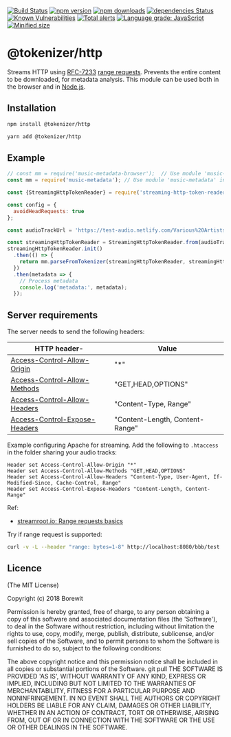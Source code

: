 [![Build Status](https://travis-ci.org/Borewit/tokenizer-http.svg?branch=master)](https://travis-ci.org/Borewit/tokenizer-http)
[![npm version](https://badge.fury.io/js/%40tokenizer%2Fhttp.svg)](https://badge.fury.io/js/%40tokenizer%2FFhttp)
[![npm downloads](http://img.shields.io/npm/dm/@tokenizer/http.svg)](https://npmcharts.com/compare/@tokenizer/http?interval=30)
[![dependencies Status](https://david-dm.org/Borewit/tokenizer-http/status.svg)](https://david-dm.org/Borewit/tokenizer-http)
[![Known Vulnerabilities](https://snyk.io/test/github/Borewit/tokenizer-http/badge.svg?targetFile=package.json)](https://snyk.io/test/github/Borewit/tokenizer-http?targetFile=package.json)
[![Total alerts](https://img.shields.io/lgtm/alerts/g/Borewit/tokenizer-http.svg?logo=lgtm&logoWidth=18)](https://lgtm.com/projects/g/Borewit/tokenizer-http/alerts/)
[![Language grade: JavaScript](https://img.shields.io/lgtm/grade/javascript/g/Borewit/tokenizer-http.svg?logo=lgtm&logoWidth=18)](https://lgtm.com/projects/g/Borewit/tokenizer-http/context:javascript)
[![Minified size](https://badgen.net/bundlephobia/min/@tokenizer/http)](https://bundlephobia.com/result?p=@tokenizer/http)

# @tokenizer/http

Streams HTTP using [RFC-7233](https://tools.ietf.org/html/rfc7233#section-2.3) [range requests](https://developer.mozilla.org/en-US/docs/Web/HTTP/Range_requests).
Prevents the entire content to be downloaded, for metadata analysis.
This module can be used both in the browser and in [Node.js](https://nodejs.org).

## Installation

```sh
npm install @tokenizer/http
```

```sh
yarn add @tokenizer/http
```

## Example

```js
// const mm = require('music-metadata-browser');  // Use module 'music-metadata-browser' client side
const mm = require('music-metadata'); // Use module 'music-metadata' in Node.js

const {StreamingHttpTokenReader} = require('streaming-http-token-reader');

const config = {
  avoidHeadRequests: true
};

const audioTrackUrl = 'https://test-audio.netlify.com/Various%20Artists%20-%202009%20-%20netBloc%20Vol%2024_%20tiuqottigeloot%20%5BMP3-V2%5D/01%20-%20Diablo%20Swing%20Orchestra%20-%20Heroines.mp3';

const streamingHttpTokenReader = StreamingHttpTokenReader.from(audioTrackUrl, config);
streamingHttpTokenReader.init()
  .then(() => {
    return mm.parseFromTokenizer(streamingHttpTokenReader, streamingHttpTokenReader.contentType);
  })
  .then(metadata => {
    // Process metadata
    console.log('metadata:', metadata);
  });
```

## Server requirements

The server needs to send the following headers:

| HTTP header-| Value |
|-------------|-------|
| [Access-Control-Allow-Origin](https://developer.mozilla.org/en-US/docs/Web/HTTP/Headers/Access-Control-Allow-Origin)     | "*"                             |
| [Access-Control-Allow-Methods](https://developer.mozilla.org/en-US/docs/Web/HTTP/Headers/Access-Control-Allow-Methods)   | "GET,HEAD,OPTIONS"              |
| [Access-Control-Allow-Headers](https://developer.mozilla.org/en-US/docs/Web/HTTP/Headers/Access-Control-Allow-Headers)   | "Content-Type, Range"           |
| [Access-Control-Expose-Headers](https://developer.mozilla.org/en-US/docs/Web/HTTP/Headers/Access-Control-Expose-Headers) | "Content-Length, Content-Range" |

Example configuring Apache for streaming. Add the following to `.htaccess` in the folder sharing your audio tracks:
```
Header set Access-Control-Allow-Origin "*"
Header set Access-Control-Allow-Methods "GET,HEAD,OPTIONS"
Header set Access-Control-Allow-Headers "Content-Type, User-Agent, If-Modified-Since, Cache-Control, Range"
Header set Access-Control-Expose-Headers "Content-Length, Content-Range"
```

Ref:
* [streamroot.io: Range requests basics](https://support.streamroot.io/hc/en-us/articles/115003168773-Range-requests-basics)

Try if range request is supported:
```bash
curl -v -L --header "range: bytes=1-8" http://localhost:8080/bbb/test
```

## Licence

(The MIT License)

Copyright (c) 2018 Borewit

Permission is hereby granted, free of charge, to any person obtaining a copy of this software and associated documentation files (the 'Software'), to deal in the Software without restriction, including without limitation the rights to use, copy, modify, merge, publish, distribute, sublicense, and/or sell copies of the Software, and to permit persons to whom the Software is furnished to do so, subject to the following conditions:

The above copyright notice and this permission notice shall be included in all copies or substantial portions of the Software.
git pull
THE SOFTWARE IS PROVIDED 'AS IS', WITHOUT WARRANTY OF ANY KIND, EXPRESS OR IMPLIED, INCLUDING BUT NOT LIMITED TO THE WARRANTIES OF MERCHANTABILITY, FITNESS FOR A PARTICULAR PURPOSE AND NONINFRINGEMENT. IN NO EVENT SHALL THE AUTHORS OR COPYRIGHT HOLDERS BE LIABLE FOR ANY CLAIM, DAMAGES OR OTHER LIABILITY, WHETHER IN AN ACTION OF CONTRACT, TORT OR OTHERWISE, ARISING FROM, OUT OF OR IN CONNECTION WITH THE SOFTWARE OR THE USE OR OTHER DEALINGS IN THE SOFTWARE.
